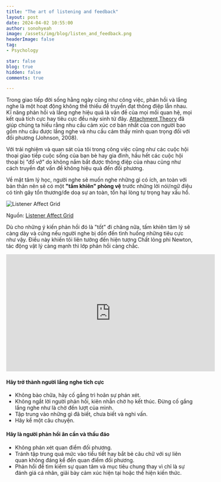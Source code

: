```yaml
---
title: "The art of listening and feedback"
layout: post
date: 2024-04-02 10:55:00
author: sonohyeah
image: /assets/img/blog/listen_and_feedback.png
headerImage: false
tag:
- Psychology

star: false
blog: true
hidden: false
comments: true

---
```

Trong giao tiếp đời sống hằng ngày cũng như công việc, phản hồi và lắng nghe là một hoạt động không thể thiếu để truyền đạt thông điệp lẫn nhau. Kĩ năng phản hồi và lắng nghe hiệu quả là vấn đề của mọi mối quan hệ, mọi kết quả tích cực hay tiêu cực đều nảy sinh từ đây. [Attachment Theory](https://www.psychologytoday.com/us/basics/attachment) đã giúp chúng ta hiểu rằng nhu cầu cảm xúc cơ bản nhất của con người bao gồm nhu cầu được lắng nghe và nhu cầu cảm thấy mình quan trọng đối với đối phương (Johnson, 2008).

Với trải nghiệm và quan sát của tôi trong công việc cũng như các cuộc hội thoại giao tiếp cuộc sống của bạn bè hay gia đình, hầu hết các cuộc hội thoại bị *"đổ vỡ"* do không nắm bắt được thông điệp của nhau cũng như cách truyền đạt vấn đề không hiệu quả đến đối phương.

Về mặt tâm lý học, người nghe sẽ muốn nghe những gì có ích, an toàn với bản thân nên sẽ có một **"tấm khiên" phòng vệ** trước những lời nói/ngữ điệu có tính gây tổn thương/đe doạ sự an toàn, tổn hại lòng tự trọng hay xấu hổ. 

![Listener Affect Grid](https://i0.wp.com/caffeineandphilosophy.com/wp-content/uploads/2020/06/Listening-and-Interruption.png?w=566&ssl=1)
<figcaption class="caption">Nguồn: <a href="https://caffeineandphilosophy.com/2020/06/19/in-defense-of-interruption/">Listener Affect Grid</a></figcaption>

Dù cho những ý kiến phản hồi đó là "tốt" đi chăng nữa, tấm khiên tâm lý sẽ càng dày và cứng nếu người nghe bị dồn đến tình huống những tiêu cực như vậy. Điều này khiến tôi liên tưởng đến hiện tượng Chất lỏng phi Newton, tác động vật lý càng mạnh thì lớp phản hồi càng chắc.

<iframe width="560" height="315" src="https://www.youtube.com/embed/G1Op_1yG6lQ" title="Non-Newtonian Liquid IN SLOW MOTION!" frameborder="0" allow="accelerometer; autoplay; clipboard-write; encrypted-media; gyroscope; picture-in-picture; web-share" referrerpolicy="strict-origin-when-cross-origin" allowfullscreen></iframe>

#### Hãy trở thành người lắng nghe tích cực
- Không bào chữa, hãy cố gắng trì hoãn sự phán xét.
- Không ngắt lời người phản hồi, kiên nhẫn chờ họ kết thúc. Đừng cố gắng lắng nghe như là chờ đến lượt của mình.
- Tập trung vào những gì đã biết, chưa biết và nghi vấn.
- Hãy kể một câu chuyện.

#### Hãy là người phản hồi ân cần và thấu đáo
- Không phán xét quan điểm đối phương.
- Tránh tập trung quá mức vào tiểu tiết hay bắt bẻ câu chữ với sự liên quan không đáng kể đến quan điểm đối phương.
- Phản hổi để tìm kiếm sự quan tâm và mục tiêu chung thay vì chỉ là sự đánh giá cá nhân, giãi bày cảm xúc hiện tại hoặc thể hiện kiến thức.
